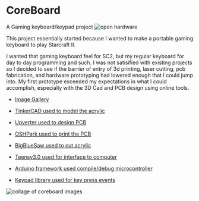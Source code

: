 CoreBoard
=========

A Gaming keyboard/keypad project
![open hardware][openhardware]



This project essentially started because I wanted to make a portable gaming keyboard to play Starcraft II.

I wanted that gaming keyboard feel for SC2, but my regular keyboard for day to day programming and such. I was not satisified with existing projects so I decided to see if the barrier of entry of 3d printing, laser cutting, pcb fabrication, and hardware prototyping had lowered enough that I could jump into.  My first prototype exceeded my expectations in what I could accomplish, especially with the 3D Cad and PCB design using online tools.

* [Image Gallery][gallery]

* [TinkerCAD used to model the acrylic][tinkercad]
* [Upverter used to design PCB][upverter]
* [OSHPark used to print the PCB][oshpark]
* [BigBlueSaw used to cut acrylic][bigbluesaw]
* [Teensy3.0 used for interface to computer][teensy]
* [Arduino framework used compile/debug microcontroller][arduino]
* [Keypad library used for key press events][keypad]

![collage of coreboard images][collage]

[collage]: http://i.imgur.com/ovtU4dE.jpg
[openhardware]: https://raw.github.com/rascalmicro/oshw-logo/gh-pages/logos/oshw-logo-100-px.png

[tinkercad]: https://tinkercad.com/things/eN1HPpSprJ1-coreboard-prototype
[upverter]: http://upverter.com/gltovar/7338ac8b46c9eed0/Coreboard-5-Key-Columns/
[oshpark]: http://oshpark.com/
[teensy]: http://www.pjrc.com/teensy/
[arduino]: http://arduino.cc/
[bigbluesaw]: http://www.bigbluesaw.com/
[keypad]: http://playground.arduino.cc/code/Keypad
[gallery]: http://imgur.com/a/hdM9X